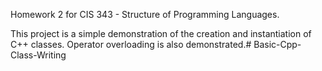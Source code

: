 Homework 2 for CIS 343 - Structure of Programming Languages.

This project is a simple demonstration of the creation and instantiation of C++ classes.
Operator overloading is also demonstrated.#   B a s i c - C p p - C l a s s - W r i t i n g  
 